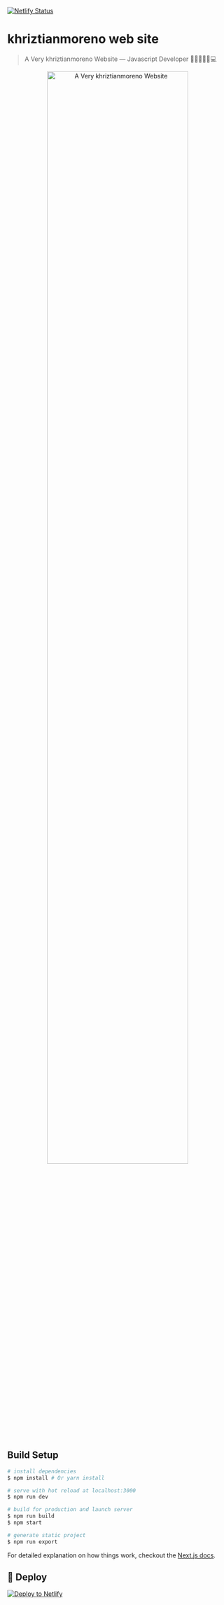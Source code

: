 [![Netlify Status](https://api.netlify.com/api/v1/badges/a5faf450-7640-4748-bb13-b4485b787b29/deploy-status)](https://app.netlify.com/sites/khriztianmoreno-dev/deploys)

# khriztianmoreno web site

> A Very khriztianmoreno Website — Javascript Developer 👨🏼‍💻🇨🇴💻

<p align="center">
  <img alt="A Very khriztianmoreno Website" src="https://res.cloudinary.com/khriztianmoreno/image/upload/v1623084556/km_site/preview.gif" width="80%" />
</p>

## Build Setup

``` bash
# install dependencies
$ npm install # Or yarn install

# serve with hot reload at localhost:3000
$ npm run dev

# build for production and launch server
$ npm run build
$ npm start

# generate static project
$ npm run export
```

For detailed explanation on how things work, checkout the [Next.js docs](https://nextjs.org/docs/getting-started).

## 💫 Deploy

[![Deploy to Netlify](https://www.netlify.com/img/deploy/button.svg)](https://app.netlify.com/start/deploy?repository=https://github.com/khriztianmoreno/khriztianmoreno.dev)

